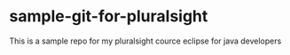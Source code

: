 # sample-git-for-pluralsight

This is a sample repo for my pluralsight cource eclipse for java developers

